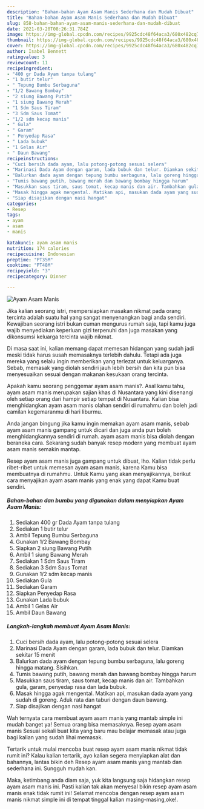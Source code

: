 ```yaml
---
description: "Bahan-bahan Ayam Asam Manis Sederhana dan Mudah Dibuat"
title: "Bahan-bahan Ayam Asam Manis Sederhana dan Mudah Dibuat"
slug: 858-bahan-bahan-ayam-asam-manis-sederhana-dan-mudah-dibuat
date: 2021-03-20T08:26:31.784Z
image: https://img-global.cpcdn.com/recipes/9925cdc48f64aca3/680x482cq70/ayam-asam-manis-foto-resep-utama.jpg
thumbnail: https://img-global.cpcdn.com/recipes/9925cdc48f64aca3/680x482cq70/ayam-asam-manis-foto-resep-utama.jpg
cover: https://img-global.cpcdn.com/recipes/9925cdc48f64aca3/680x482cq70/ayam-asam-manis-foto-resep-utama.jpg
author: Isabel Bennett
ratingvalue: 3
reviewcount: 11
recipeingredient:
- "400 gr Dada Ayam tanpa tulang"
- "1 butir telur"
- " Tepung Bumbu Serbaguna"
- "1/2 Bawang Bombay"
- "2 siung Bawang Putih"
- "1 siung Bawang Merah"
- "1 Sdm Saus Tiram"
- "3 Sdm Saus Tomat"
- "1/2 sdm kecap manis"
- " Gula"
- " Garam"
- " Penyedap Rasa"
- " Lada bubuk"
- "1 Gelas Air"
- " Daun Bawang"
recipeinstructions:
- "Cuci bersih dada ayam, lalu potong-potong sesuai selera"
- "Marinasi Dada Ayam dengan garam, lada bubuk dan telur. Diamkan sekitar 15 menit"
- "Balurkan dada ayam dengan tepung bumbu serbaguna, lalu goreng hingga matang. Sisihkan."
- "Tumis bawang putih, bawang merah dan bawang bombay hingga harum"
- "Masukkan saus tiram, saus tomat, kecap manis dan air. Tambahkan gula, garam, penyedap rasa dan lada bubuk."
- "Masak hingga agak mengental. Matikan api, masukan dada ayam yang sudah di goreng. Aduk rata dan taburi dengan daun bawang."
- "Siap disajikan dengan nasi hangat"
categories:
- Resep
tags:
- ayam
- asam
- manis

katakunci: ayam asam manis 
nutrition: 174 calories
recipecuisine: Indonesian
preptime: "PT35M"
cooktime: "PT48M"
recipeyield: "3"
recipecategory: Dinner

---
```



![Ayam Asam Manis](https://img-global.cpcdn.com/recipes/9925cdc48f64aca3/680x482cq70/ayam-asam-manis-foto-resep-utama.jpg)

Jika kalian seorang istri, mempersiapkan masakan nikmat pada orang tercinta adalah suatu hal yang sangat menyenangkan bagi anda sendiri. Kewajiban seorang istri bukan cuman mengurus rumah saja, tapi kamu juga wajib menyediakan keperluan gizi terpenuhi dan juga masakan yang dikonsumsi keluarga tercinta wajib nikmat.

Di masa  saat ini, kalian memang dapat memesan hidangan yang sudah jadi meski tidak harus susah memasaknya terlebih dahulu. Tetapi ada juga mereka yang selalu ingin memberikan yang terlezat untuk keluarganya. Sebab, memasak yang diolah sendiri jauh lebih bersih dan kita pun bisa menyesuaikan sesuai dengan makanan kesukaan orang tercinta. 



Apakah kamu seorang penggemar ayam asam manis?. Asal kamu tahu, ayam asam manis merupakan sajian khas di Nusantara yang kini disenangi oleh setiap orang dari hampir setiap tempat di Nusantara. Kalian bisa menghidangkan ayam asam manis olahan sendiri di rumahmu dan boleh jadi camilan kegemaranmu di hari liburmu.

Anda jangan bingung jika kamu ingin memakan ayam asam manis, sebab ayam asam manis gampang untuk dicari dan juga anda pun boleh menghidangkannya sendiri di rumah. ayam asam manis bisa diolah dengan beraneka cara. Sekarang sudah banyak resep modern yang membuat ayam asam manis semakin mantap.

Resep ayam asam manis juga gampang untuk dibuat, lho. Kalian tidak perlu ribet-ribet untuk memesan ayam asam manis, karena Kamu bisa membuatnya di rumahmu. Untuk Kamu yang akan menyajikannya, berikut cara menyajikan ayam asam manis yang enak yang dapat Kamu buat sendiri.

<!--inarticleads1-->

##### Bahan-bahan dan bumbu yang digunakan dalam menyiapkan Ayam Asam Manis:

1. Sediakan 400 gr Dada Ayam tanpa tulang
1. Sediakan 1 butir telur
1. Ambil  Tepung Bumbu Serbaguna
1. Gunakan 1/2 Bawang Bombay
1. Siapkan 2 siung Bawang Putih
1. Ambil 1 siung Bawang Merah
1. Sediakan 1 Sdm Saus Tiram
1. Sediakan 3 Sdm Saus Tomat
1. Gunakan 1/2 sdm kecap manis
1. Sediakan  Gula
1. Sediakan  Garam
1. Siapkan  Penyedap Rasa
1. Gunakan  Lada bubuk
1. Ambil 1 Gelas Air
1. Ambil  Daun Bawang




<!--inarticleads2-->

##### Langkah-langkah membuat Ayam Asam Manis:

1. Cuci bersih dada ayam, lalu potong-potong sesuai selera
1. Marinasi Dada Ayam dengan garam, lada bubuk dan telur. Diamkan sekitar 15 menit
1. Balurkan dada ayam dengan tepung bumbu serbaguna, lalu goreng hingga matang. Sisihkan.
1. Tumis bawang putih, bawang merah dan bawang bombay hingga harum
1. Masukkan saus tiram, saus tomat, kecap manis dan air. Tambahkan gula, garam, penyedap rasa dan lada bubuk.
1. Masak hingga agak mengental. Matikan api, masukan dada ayam yang sudah di goreng. Aduk rata dan taburi dengan daun bawang.
1. Siap disajikan dengan nasi hangat




Wah ternyata cara membuat ayam asam manis yang mantab simple ini mudah banget ya! Semua orang bisa memasaknya. Resep ayam asam manis Sesuai sekali buat kita yang baru mau belajar memasak atau juga bagi kalian yang sudah lihai memasak.

Tertarik untuk mulai mencoba buat resep ayam asam manis nikmat tidak rumit ini? Kalau kalian tertarik, ayo kalian segera menyiapkan alat dan bahannya, lantas bikin deh Resep ayam asam manis yang mantab dan sederhana ini. Sungguh mudah kan. 

Maka, ketimbang anda diam saja, yuk kita langsung saja hidangkan resep ayam asam manis ini. Pasti kalian tak akan menyesal bikin resep ayam asam manis enak tidak rumit ini! Selamat mencoba dengan resep ayam asam manis nikmat simple ini di tempat tinggal kalian masing-masing,oke!.

